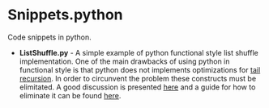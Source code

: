 Snippets.python
=============

Code snippets in python.

* **ListShuffle.py** - A simple example of python functional style list shuffle implementation. One of the  main drawbacks of using python in functional style is that python does not implements optimizations for [tail recursion](http://en.wikipedia.org/wiki/Tail_call). In order to circunvent the problem these constructs must be elimitated. A good discussion is presented [here](http://neopythonic.blogspot.com.au/2009/04/final-words-on-tail-calls.html) and a guide for how to eliminate it can be found [here](http://neopythonic.blogspot.com.au/2009/04/tail-recursion-elimination.html).
